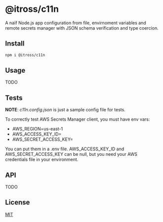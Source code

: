 # @itross/c11n

<p>A na&iuml;f Node.js app configuration from file, envirnoment variables and remote secrets manager with JSON schema verification and type coercion.</p>

## Install

```bash
npm i @itross/c11n
```

## Usage

TODO

## Tests
__NOTE__: *c11n.config.json* is just a sample config file for tests.

To correctly test AWS Secrets Manager client, you must have env vars:
* AWS_REGION=us-east-1
* AWS_ACCESS_KEY_ID=
* AWS_SECRET_ACCESS_KEY=

You can put them in a .env file. AWS_ACCESS_KEY_ID and AWS_SECRET_ACCESS_KEY can be null, but you need your AWS credentials file in your environment.
## API

TODO

## License

[MIT](LICENSE)
